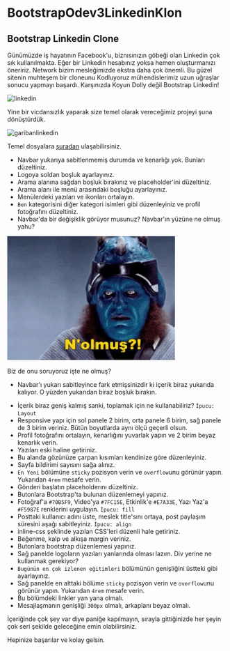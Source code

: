 # BootstrapOdev3LinkedinKlon

## Bootstrap Linkedin Clone

Günümüzde iş hayatının Facebook'u, biznısınızın göbeği olan Linkedin çok sık kullanılmakta. Eğer bir Linkedin hesabınız yoksa hemen oluşturmanızı öneririz. Network bizim mesleğimizde ekstra daha çok önemli. Bu güzel sitenin muhteşem bir cloneunu Kodluyoruz mühendislerimiz uzun uğraşlar sonucu yapmayı başardı. Karşınızda Koyun Dolly değil Bootstrap Linkedin!

![linkedin](https://github.com/Kodluyoruz/taskforce/raw/main/bootstrap/odev3/figures/linkedin.gif)

Yine bir vicdansızlık yaparak size temel olarak vereceğimiz projeyi şuna dönüştürdük.

![garibanlinkedin](https://github.com/Kodluyoruz/taskforce/raw/main/bootstrap/odev3/figures/garibanlinkedin.gif)

Temel dosyalara [şuradan](https://drive.google.com/drive/folders/1lfKEULLlx_4jUti8sL2WaZQVz6P5F5hc?usp=sharing) ulaşabilirsiniz.

- Navbar yukarıya sabitlenmemiş durumda ve kenarlığı yok. Bunları düzeltiniz.
- Logoya soldan boşluk ayarlayınız.
- Arama alanına sağdan boşluk bırakınız ve placeholder'ini düzeltiniz.
- Arama alanı ile menü arasındaki boşluğu ayarlayınız.
- Menülerdeki yazıları ve ikonları ortalayın.
- `Ben` kategorisini diğer kategori isimleri gibi düzenleyiniz ve profil fotoğrafını düzeltiniz.
- Navbar'da bir değişiklik görüyor musunuz? Navbar'ın yüzüne ne olmuş yahu?

![nolmus](https://raw.githubusercontent.com/Kodluyoruz/taskforce/main/bootstrap/odev3/figures/nolmus.jpg)

Biz de onu soruyoruz işte ne olmuş?

* Navbar'ı yukarı sabitleyince fark etmişsinizdir ki içerik biraz yukarıda kalıyor. O yüzden yukarıdan biraz boşluk bırakın.
- İçerik biraz geniş kalmış sanki, toplamak için ne kullanabiliriz? `İpucu: Layout`
- Responsive yapı için sol panele 2 birim, orta panele 6 birim, sağ panele de 3 birim veriniz. Bütün boyutlarda aynı ölçü geçerli olsun.
- Profil fotoğrafını ortalayın, kenarlığını yuvarlak yapın ve 2 birim beyaz kenarlık verin.
- Yazıları eski haline getiriniz.
- Bu alanda gözünüze çarpan kısımları kendinize göre düzenleyiniz.
- Sayfa bildirimi sayısını sağa alınız.
- `En Yeni` bölümüne `sticky` pozisyon verin ve `overflow`unu görünür yapın. Yukarıdan `4rem` mesafe verin.
- Gönderi başlatın placeholderını düzeltiniz.
- Butonlara Bootstrap'ta bulunan düzenlemeyi yapınız.
- Fotoğraf'a `#70B5F9`, Video'ya `#7FC15E`, Etkinlik'e `#E7A33E`, Yazı Yaz'a `#F5987E` renklerini uygulayın. `İpucu: fill`
- Posttaki kullanıcı adını üste, meslek title'sını ortaya, post paylaşım süresini aşağı sabitleyiniz. `İpucu: align`
- inline-css şeklinde yazılan CSS'leri düzenli hale getiriniz.
- Beğenme, kalp ve alkışa margin veriniz.
- Butonlara bootstrap düzenlemesi yapınız.
- Sağ panelde logoların yazıları yanlarında olması lazım. Div yerine ne kullanmak gerekiyor?
- `Bugünün en çok izlenen eğitimleri` bölümünün genişliğini üstteki gibi ayarlayınız.
- Sağ panelde en alttaki bölüme `sticky` pozisyon verin ve `overflow`unu görünür yapın. Yukarıdan `4rem` mesafe verin.
- Bu bölümdeki linkler yan yana olmalı.
- Mesajlaşmanın genişliği `300px` olmalı, arkaplanı beyaz olmalı.

İçeriğinde çok şey var diye paniğe kapılmayın, sırayla gittiğinizde her şeyin çok seri şekilde geleceğine emin olabilirsiniz.

Hepinize başarılar ve kolay gelsin.
